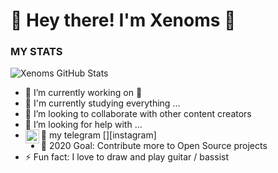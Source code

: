 # 🔔 Hey there! I'm Xenoms 👋

### MY STATS ###
![Xenoms GitHub Stats](https://github-readme-stats.vercel.app/api?username=Xenoms&show_icons=true&hide_border=true)
- 🔭 I’m currently working on 🍃
- 🌱 I'm currently studying everything ...
- 👯 I’m looking to collaborate with other content creators
- 🤔 I’m looking for help with ...
- 💬 my telegram [<img align="left" alt="Broken_Dick | telegram" width="22px" src="https://cdn.jsdelivr.net/npm/simple-icons@v3/icons/telegram.svg" />][instagram]
- 🎲 2020 Goal: Contribute more to Open Source projects
- ⚡ Fun fact: I love to draw and play guitar / bassist
